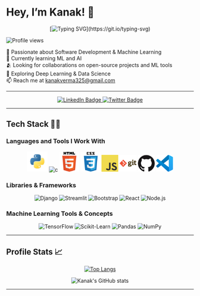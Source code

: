 # Hey, I’m Kanak! 👋

<div align="center">

  [![Typing SVG](https://readme-typing-svg.herokuapp.com?font=Montserrat&color=blue&vCenter=true&lines=Front-end-Developer+🧑‍💻;ML+Learner🧠;Problem+Solver+🔨;)](https://git.io/typing-svg)
</div>



<img height=0 width=0 src="https://komarev.com/ghpvc/?username=kanak227&style=flat-square&color=blue" alt="Profile views"/>

<div align="left">

👀 Passionate about Software Development & Machine Learning  
🌱 Currently learning ML and AI  
🫂 Looking for collaborations on open-source projects and ML tools  
📖 Exploring Deep Learning & Data Science  
📫 Reach me at kanakverma325@gmail.com

</div>

---

<div id="badges" align="center">

  <a href="www.linkedin.com/in/kanakverma19">
    <img src="https://img.shields.io/badge/LinkedIn-0072b1?style=for-the-badge&logo=linkedin&logoColor=white" alt="LinkedIn Badge"/>
  </a>
  <a href="https://x.com/Kanak4257">
    <img src="https://img.shields.io/badge/Twitter-1DA1F2?style=for-the-badge&logo=twitter&logoColor=white" alt="Twitter Badge"/>
  </a>

</div>

---

## Tech Stack 👨‍💻

### Languages and Tools I Work With

<div align="center">
  <img height="55" alt="python" src="https://raw.githubusercontent.com/github/explore/main/topics/python/python.png">
  <img height="50" alt="c" src="https://fekir.info/img/c-logo.png">
  <img height="53" alt="html" src="https://raw.githubusercontent.com/github/explore/main/topics/html/html.png">
  <img height="53" alt="css" src="https://raw.githubusercontent.com/github/explore/main/topics/css/css.png"> 
  <img height="45" alt="js" src="https://raw.githubusercontent.com/github/explore/main/topics/javascript/javascript.png">
  <img height="45" alt="git" src="https://raw.githubusercontent.com/github/explore/main/topics/git/git.png">
  <img height="45" alt="github" src="https://raw.githubusercontent.com/github/explore/main/topics/github/github.png">
  <img height="45" alt="vscode" src="https://raw.githubusercontent.com/github/explore/main/topics/visual-studio-code/visual-studio-code.png">
</div>

### Libraries & Frameworks

<div align="center">

![Django](https://img.shields.io/badge/Django-royalblue.svg?style=for-the-badge&logo=Django&logoColor=white)
![Streamlit](https://img.shields.io/badge/Streamlit-royalblue.svg?style=for-the-badge&logo=Streamlit&logoColor=white)
![Bootstrap](https://img.shields.io/badge/Bootstrap-royalblue.svg?style=for-the-badge&logo=Bootstrap&logoColor=white)
![React](https://img.shields.io/badge/React-royalblue.svg?style=for-the-badge&logo=React&logoColor=white)
![Node.js](https://img.shields.io/badge/Node.js-royalblue.svg?style=for-the-badge&logo=Node.js&logoColor=white)

</div>

### Machine Learning Tools & Concepts

<div align="center">

![TensorFlow](https://img.shields.io/badge/TensorFlow-royalblue.svg?style=for-the-badge&logo=TensorFlow&logoColor=white)
![Scikit-Learn](https://img.shields.io/badge/Scikit--Learn-royalblue.svg?style=for-the-badge&logo=scikit-learn&logoColor=white)
![Pandas](https://img.shields.io/badge/Pandas-royalblue.svg?style=for-the-badge&logo=pandas&logoColor=white)
![NumPy](https://img.shields.io/badge/NumPy-royalblue.svg?style=for-the-badge&logo=numpy&logoColor=white)

</div>

---

## Profile Stats 📈

<div align="center">

[![Top Langs](https://github-readme-stats.vercel.app/api/top-langs/?username=kanak227&layout=compact&theme=tokyonight&hide=jupyter%20notebook&size_weight=0.5&count_weight=0.5)](https://github.com/kanak227?tab=repositories)

![Kanak's GitHub stats](https://github-readme-stats.vercel.app/api?username=kanak227&count_private=true&show_icons=true&theme=tokyonight)

</div>

---


